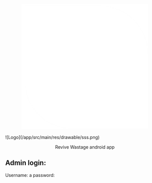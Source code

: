<p align="center"><img src="app/src/main/res/drawable/sss.png" width="400"></p>
<p>![Logo](/app/src/main/res/drawable/sss.png)</p>
<p align="center">
    Revive Wastage android app
</p>

## Admin login:
Username: a
password:
